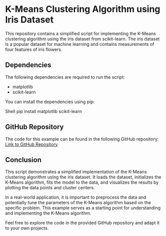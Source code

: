 # K-Means Clustering Algorithm using Iris Dataset

This repository contains a simplified script for implementing the K-Means clustering algorithm using the iris dataset from scikit-learn. The iris dataset is a popular dataset for machine learning and contains measurements of four features of iris flowers.

## Dependencies

The following dependencies are required to run the script:

- matplotlib
- scikit-learn

You can install the dependencies using pip:

Shell
pip install matplotlib scikit-learn
## GitHub Repository

The code for this example can be found in the following GitHub repository: [Link to GitHub Repository](https://github.com/kamalakarpeta/clustering_with_k_means)

## Conclusion

This script demonstrates a simplified implementation of the K-Means clustering algorithm using the iris dataset. It loads the dataset, initializes the K-Means algorithm, fits the model to the data, and visualizes the results by plotting the data points and cluster centers.

In a real-world application, it is important to preprocess the data and potentially tune the parameters of the K-Means algorithm based on the specific problem. This example serves as a starting point for understanding and implementing the K-Means algorithm.

Feel free to explore the code in the provided GitHub repository and adapt it to your own projects.
